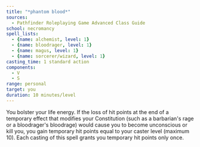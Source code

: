 ```yaml
---
title: "*phantom blood*"
sources:
  - Pathfinder Roleplaying Game Advanced Class Guide
school: necromancy
spell_lists:
  - {name: alchemist, level: 1}
  - {name: bloodrager, level: 1}
  - {name: magus, level: 1}
  - {name: sorcerer/wizard, level: 1}
casting_time: 1 standard action
components:
  - V
  - S
range: personal
target: you
duration: 10 minutes/level
---
```


You bolster your life energy. If the loss of hit points at the end of a temporary effect that modifies your Constitution (such as a barbarian's rage or a bloodrager's bloodrage) would cause you to become unconscious or kill you, you gain temporary hit points equal to your caster level (maximum 10). Each casting of this spell grants you temporary hit points only once.

